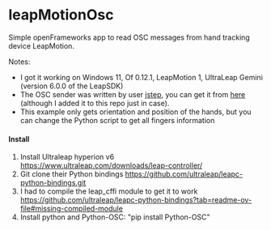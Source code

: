 # leapMotionOsc



Simple openFrameworks app to read OSC messages from hand tracking device LeapMotion.



Notes:

* I got it working on Windows 11, Of 0.12.1, LeapMotion 1, UltraLeap Gemini (version 6.0.0 of the LeapSDK)
* The OSC sender was written by user [jstep](https://community.troikatronix.com/user/jtsteph), you can get it from [here](https://community.troikatronix.com/topic/9080/ultraleap-motion-2-gemini-to-osc) (although I added it to this repo just in case).
* This example only gets orientation and position of the hands, but you can change the Python script to get all fingers information



#### Install



1. Install Ultraleap hyperion v6  https://www.ultraleap.com/downloads/leap-controller/
2. Git clone their Python bindings  https://github.com/ultraleap/leapc-python-bindings.git
3. I had to compile the leap\_cffi module to get it to work https://github.com/ultraleap/leapc-python-bindings?tab=readme-ov-file#missing-compiled-module
4. Install python and Python-OSC: "pip install Python-OSC"
